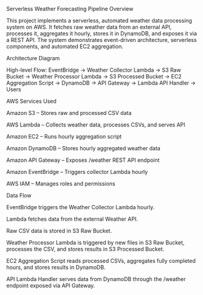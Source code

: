 Serverless Weather Forecasting Pipeline
Overview

This project implements a serverless, automated weather data processing system on AWS. It fetches raw weather data from an external API, processes it, aggregates it hourly, stores it in DynamoDB, and exposes it via a REST API. The system demonstrates event-driven architecture, serverless components, and automated EC2 aggregation.

Architecture Diagram

High-level Flow:
EventBridge → Weather Collector Lambda → S3 Raw Bucket → Weather Processor Lambda → S3 Processed Bucket → EC2 Aggregation Script → DynamoDB → API Gateway → Lambda API Handler → Users

AWS Services Used

Amazon S3 – Stores raw and processed CSV data

AWS Lambda – Collects weather data, processes CSVs, and serves API

Amazon EC2 – Runs hourly aggregation script

Amazon DynamoDB – Stores hourly aggregated weather data

Amazon API Gateway – Exposes /weather REST API endpoint

Amazon EventBridge – Triggers collector Lambda hourly

AWS IAM – Manages roles and permissions

Data Flow

EventBridge triggers the Weather Collector Lambda hourly.

Lambda fetches data from the external Weather API.

Raw CSV data is stored in S3 Raw Bucket.

Weather Processor Lambda is triggered by new files in S3 Raw Bucket, processes the CSV, and stores results in S3 Processed Bucket.

EC2 Aggregation Script reads processed CSVs, aggregates fully completed hours, and stores results in DynamoDB.

API Lambda Handler serves data from DynamoDB through the /weather endpoint exposed via API Gateway.
